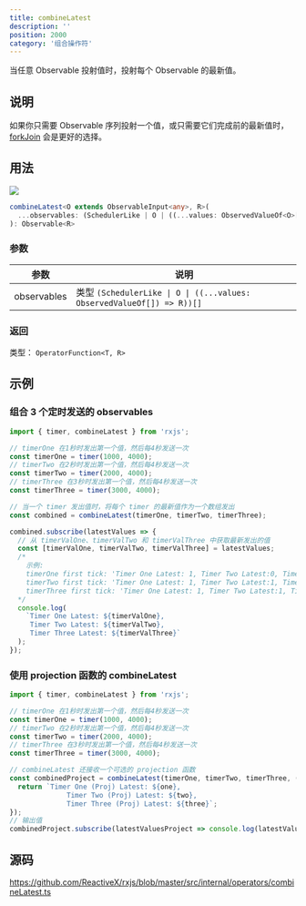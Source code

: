 ```yaml
---
title: combineLatest
description: ''
position: 2000
category: '组合操作符'
---
```


<alert>

当任意 Observable 投射值时，投射每个 Observable 的最新值。

</alert>

## 说明

如果你只需要 Observable 序列投射一个值，或只需要它们完成前的最新值时，[forkJoin](/combination/forkJoin) 会是更好的选择。

## 用法

![](https://rxjs.dev/assets/images/marble-diagrams/combineLatest.png)

```ts
combineLatest<O extends ObservableInput<any>, R>(
  ...observables: (SchedulerLike | O | ((...values: ObservedValueOf<O>[]) => R))[]
): Observable<R>
```

### 参数

| 参数        | 说明                                                                   |
| ----------- | ---------------------------------------------------------------------- |
| observables | 类型 `(SchedulerLike \| O \| ((...values: ObservedValueOf[]) => R))[]` |

### 返回

类型： `OperatorFunction<T, R>`

<adsbygoogle></adsbygoogle>

## 示例

### 组合 3 个定时发送的 observables

```ts
import { timer, combineLatest } from 'rxjs';

// timerOne 在1秒时发出第一个值，然后每4秒发送一次
const timerOne = timer(1000, 4000);
// timerTwo 在2秒时发出第一个值，然后每4秒发送一次
const timerTwo = timer(2000, 4000);
// timerThree 在3秒时发出第一个值，然后每4秒发送一次
const timerThree = timer(3000, 4000);

// 当一个 timer 发出值时，将每个 timer 的最新值作为一个数组发出
const combined = combineLatest(timerOne, timerTwo, timerThree);

combined.subscribe(latestValues => {
  // 从 timerValOne、timerValTwo 和 timerValThree 中获取最新发出的值
  const [timerValOne, timerValTwo, timerValThree] = latestValues;
  /*
    示例:
    timerOne first tick: 'Timer One Latest: 1, Timer Two Latest:0, Timer Three Latest: 0
    timerTwo first tick: 'Timer One Latest: 1, Timer Two Latest:1, Timer Three Latest: 0
    timerThree first tick: 'Timer One Latest: 1, Timer Two Latest:1, Timer Three Latest: 1
  */
  console.log(
    `Timer One Latest: ${timerValOne},
     Timer Two Latest: ${timerValTwo},
     Timer Three Latest: ${timerValThree}`
  );
});
```

### 使用 projection 函数的 combineLatest

```ts
import { timer, combineLatest } from 'rxjs';

// timerOne 在1秒时发出第一个值，然后每4秒发送一次
const timerOne = timer(1000, 4000);
// timerTwo 在2秒时发出第一个值，然后每4秒发送一次
const timerTwo = timer(2000, 4000);
// timerThree 在3秒时发出第一个值，然后每4秒发送一次
const timerThree = timer(3000, 4000);

// combineLatest 还接收一个可选的 projection 函数
const combinedProject = combineLatest(timerOne, timerTwo, timerThree, (one, two, three) => {
  return `Timer One (Proj) Latest: ${one},
              Timer Two (Proj) Latest: ${two},
              Timer Three (Proj) Latest: ${three}`;
});
// 输出值
combinedProject.subscribe(latestValuesProject => console.log(latestValuesProject));
```

<!--
### 组合 2 个按钮事件

```ts
import { fromEvent, combineLatest } from 'rxjs';
import { mapTo, startWith, scan, tap, map } from 'rxjs/operators';

// 用来设置 HTML 的辅助函数
const setHtml = id => val => (document.getElementById(id).innerHTML = val);

const addOneClick$ = id =>
  fromEvent(document.getElementById(id), 'click').pipe(
    // 将每次点击映射成1
    mapTo(1),
    startWith(0),
    // 追踪运行中的总数
    scan((acc, curr) => acc + curr),
    // 为适当的元素设置 HTML
    tap(setHtml(`${id}Total`))
  );

const combineTotal$ = combineLatest(addOneClick$('red'), addOneClick$('black'))
  .pipe(map(([val1, val2]) => val1 + val2))
  .subscribe(setHtml('total'));
```
-->

## 源码

<https://github.com/ReactiveX/rxjs/blob/master/src/internal/operators/combineLatest.ts>
